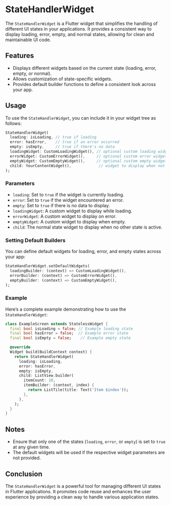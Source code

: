 # StateHandlerWidget

The `StateHandlerWidget` is a Flutter widget that simplifies the handling of different UI states in your applications. It provides a consistent way to display loading, error, empty, and normal states, allowing for clean and maintainable UI code.

## Features

- Displays different widgets based on the current state (loading, error, empty, or normal).
- Allows customization of state-specific widgets.
- Provides default builder functions to define a consistent look across your app.

## Usage

To use the `StateHandlerWidget`, you can include it in your widget tree as follows:

```dart
StateHandlerWidget(
  loading: isLoading, // true if loading
  error: hasError,    // true if an error occurred
  empty: isEmpty,     // true if there's no data
  loadingWidget: CustomLoadingWidget(), // optional custom loading widget
  errorWidget: CustomErrorWidget(),     // optional custom error widget
  emptyWidget: CustomEmptyWidget(),     // optional custom empty widget
  child: YourContentWidget(),            // widget to display when not loading, error, or empty
);
```

### Parameters

- `loading`: Set to `true` if the widget is currently loading.
- `error`: Set to `true` if the widget encountered an error.
- `empty`: Set to `true` if there is no data to display.
- `loadingWidget`: A custom widget to display while loading.
- `errorWidget`: A custom widget to display on error.
- `emptyWidget`: A custom widget to display when empty.
- `child`: The normal state widget to display when no other state is active.

### Setting Default Builders

You can define default widgets for loading, error, and empty states across your app:

```dart
StateHandlerWidget.setDefaultWidgets(
  loadingBuilder: (context) => CustomLoadingWidget(),
  errorBuilder: (context) => CustomErrorWidget(),
  emptyBuilder: (context) => CustomEmptyWidget(),
);
```

### Example

Here’s a complete example demonstrating how to use the `StateHandlerWidget`:

```dart
class ExampleScreen extends StatelessWidget {
  final bool isLoading = false; // Example loading state
  final bool hasError = false;  // Example error state
  final bool isEmpty = false;    // Example empty state

  @override
  Widget build(BuildContext context) {
    return StateHandlerWidget(
      loading: isLoading,
      error: hasError,
      empty: isEmpty,
      child: ListView.builder(
        itemCount: 10,
        itemBuilder: (context, index) {
          return ListTile(title: Text('Item $index'));
        },
      ),
    );
  }
}
```

## Notes

- Ensure that only one of the states (`loading`, `error`, or `empty`) is set to `true` at any given time.
- The default widgets will be used if the respective widget parameters are not provided.

## Conclusion

The `StateHandlerWidget` is a powerful tool for managing different UI states in Flutter applications. It promotes code reuse and enhances the user experience by providing a clean way to handle various application states.
